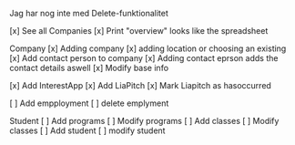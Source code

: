 Jag har nog inte med Delete-funktionalitet

[x] See all Companies
[x] Print "overview" looks like the spreadsheet

Company
[x] Adding company 
[x] adding location or choosing an existing
[x] Add contact person to company
[x] Adding contact eprson adds the contact details aswell
[x] Modify base info

[x] Add InterestApp
[x] Add LiaPitch
[x] Mark Liapitch as hasoccurred

[ ] Add empployment
[ ] delete emplyment

Student
[ ] Add programs
[ ] Modify programs
[ ] Add classes
[ ] Modify classes
[ ] Add student
[ ] modify student
